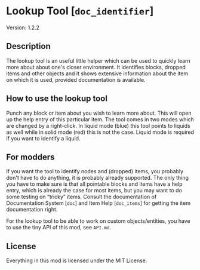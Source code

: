 # Lookup Tool [`doc_identifier`]
Version: 1.2.2

## Description
The lookup tool is an useful little helper which can be used to quickly learn
more about about one's closer environment. It identifies blocks, dropped items
and other objects and it shows extensive information about the item on which it
is used, provided documentation is available.

## How to use the lookup tool
Punch any block or item about you wish to learn more about. This will open up
the help entry of this particular item.
The tool comes in two modes which are changed by a right-click. In liquid mode
(blue) this tool points to liquids as well while in solid mode (red) this is not
the case. Liquid mode is required if you want to identify a liquid.

## For modders
If you want the tool to identify nodes and (dropped) items, you probably don't
have to do anything, it is probably already supported. The only thing you have
to make sure is that all pointable blocks and items have a help entry, which
is already the case for most items, but you may want to do some testing on
“tricky” items. Consult the documentation of Documentation System [`doc`]
and Item Help [`doc_items`] for getting the item documentation right.

For the lookup tool to be able to work on custom objects/entities, you have to
use the tiny API of this mod, see `API.md`.

## License
Everything in this mod is licensed under the MIT License.
